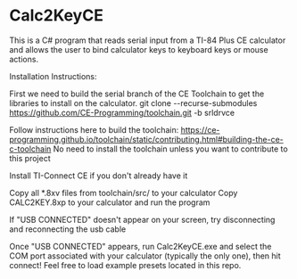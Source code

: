 # Calc2KeyCE

This is a C# program that reads serial input from a TI-84 Plus CE calculator and allows the user to bind calculator keys to keyboard keys or mouse actions.

Installation Instructions:

First we need to build the serial branch of the CE Toolchain to get the libraries to install on the calculator.
git clone --recurse-submodules https://github.com/CE-Programming/toolchain.git -b srldrvce 

Follow instructions here to build the toolchain:
https://ce-programming.github.io/toolchain/static/contributing.html#building-the-ce-c-toolchain
No need to install the toolchain unless you want to contribute to this project

Install TI-Connect CE if you don't already have it

Copy all *.8xv files from toolchain/src/ to your calculator
Copy CALC2KEY.8xp to your calculator and run the program

If "USB CONNECTED" doesn't appear on your screen, try disconnecting and reconnecting the usb cable

Once "USB CONNECTED" appears, run Calc2KeyCE.exe and select the COM port associated with your calculator (typically the only one), then hit connect!
Feel free to load example presets located in this repo.


